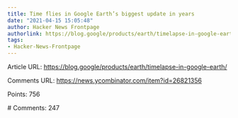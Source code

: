 ```yaml
---
title: Time flies in Google Earth’s biggest update in years
date: "2021-04-15 15:05:48"
author: Hacker News Frontpage
authorlink: https://blog.google/products/earth/timelapse-in-google-earth/
tags:
- Hacker-News-Frontpage
---
```


<p>Article URL: <a href="https://blog.google/products/earth/timelapse-in-google-earth/">https://blog.google/products/earth/timelapse-in-google-earth/</a></p>
<p>Comments URL: <a href="https://news.ycombinator.com/item?id=26821356">https://news.ycombinator.com/item?id=26821356</a></p>
<p>Points: 756</p>
<p># Comments: 247</p>
